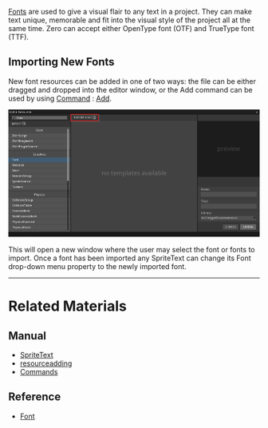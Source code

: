 [Fonts](https://github.com/ZilchEngine/ZilchDocs/blob/master/code_reference/class_reference/font.markdown) are used to give a visual flair to any text in a project. They can make text unique, memorable and fit into the visual style of the project all at the same time. Zero can accept either OpenType font (OTF) and TrueType font (TTF).


## Importing New Fonts

New font resources can be added in one of two ways: the file can be either dragged and dropped into the editor window, or the Add command can be used by using [Command](https://github.com/ZilchEngine/ZilchDocs/blob/master/zilch_editor_documentation/zeromanual/editor/editorcommands/commands.markdown) : [Add](https://github.com/ZilchEngine/ZilchDocs/blob/master/code_reference/command_reference.markdown#add).



![image](https://raw.githubusercontent.com/ZilchEngine/ZilchFiles/master/doc_files/47051.png)

This will open a new window where the user may select the font or fonts to import. Once a font has been imported any SpriteText can change its Font drop-down menu property to the newly imported font. 

---

 # Related Materials
 ## Manual
- [SpriteText](https://github.com/ZilchEngine/ZilchDocs/blob/master/zilch_editor_documentation/zeromanual/graphics/sprites/spritetext.markdown)
- [resourceadding](https://github.com/ZilchEngine/ZilchDocs/blob/master/zilch_editor_documentation/zeromanual/editor/editorcommands/resourceadding.markdown)
- [Commands](https://github.com/ZilchEngine/ZilchDocs/blob/master/zilch_editor_documentation/zeromanual/editor/editorcommands/commands.markdown)
 ## Reference
- [Font](https://github.com/ZilchEngine/ZilchDocs/blob/master/code_reference/class_reference/font.markdown) 
 

 